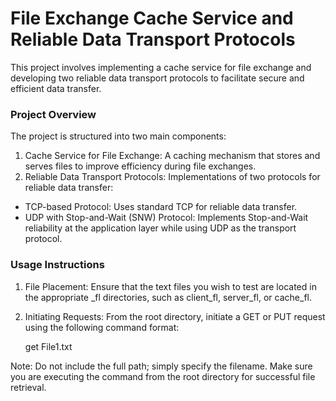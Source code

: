 # File Exchange Cache Service and Reliable Data Transport Protocols
This project involves implementing a cache service for file exchange and developing two reliable data transport protocols to facilitate secure and efficient data transfer.

### Project Overview
The project is structured into two main components:
1. Cache Service for File Exchange: A caching mechanism that stores and serves files to improve efficiency during file exchanges.
2. Reliable Data Transport Protocols: Implementations of two protocols for reliable data transfer:
  * TCP-based Protocol: Uses standard TCP for reliable data transfer.
  * UDP with Stop-and-Wait (SNW) Protocol: Implements Stop-and-Wait reliability at the application layer while using UDP as the transport protocol.

### Usage Instructions
1. File Placement: Ensure that the text files you wish to test are located in the appropriate _fl directories, such as client_fl, server_fl, or cache_fl.
2. Initiating Requests: From the root directory, initiate a GET or PUT request using the following command format:

    get File1.txt
    
Note: Do not include the full path; simply specify the filename. Make sure you are executing the command from the root directory for successful file retrieval.
